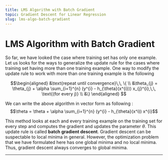 ```yaml
---
title: LMS Algorithm with Batch Gradient
topic: Gradient Descent for Linear Regression
slug: lms-algo-batch-gradient
---
```


# LMS Algorithm with Batch Gradient

So far, we have looked the case where training set has only one example. Let us looks for the ways to generalize the update rule for the cases where training set having more than one training example. One way to modify the update rule to work with more than one training example is the following 

$$\begin{aligned}
&\text{repeat until convergence}\,\, \{ \\
&\theta_{j} = \theta_{j} + \alpha \sum_{i=1}^{n} (y^{i} - h_{\theta}(x^{i})) x_{j}^{i},\,\, \text{(for every j)} \\
&\}
\end{aligned}
$$

We can write the above algorithm in vector form as following : $$\theta = \theta + \alpha \sum_{i=1}^{n} (y^{i} - h_{\theta}(x^i)) x^{i}$$

This method looks at each and every training example on the training set for every step and computes the gradient and updates the parameter $\theta$. This update rule is called **batch gradient descent**. Gradient descent can be suspectable to local minima in general. However, the optimization problem that we have formulated here has one global minima and no local minima. Thus, gradient descent always converges to global minima.

---
